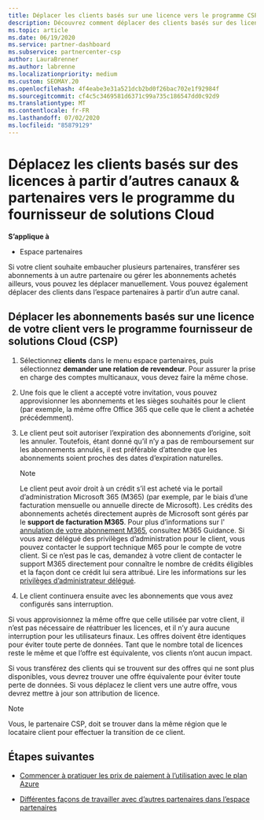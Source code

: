 ```yaml
---
title: Déplacer les clients basés sur une licence vers le programme CSP
description: Découvrez comment déplacer des clients basés sur des licences à partir d’autres canaux ou d’un autre partenaire dans le programme du fournisseur de solutions Cloud (CSP) dans l’espace partenaires.
ms.topic: article
ms.date: 06/19/2020
ms.service: partner-dashboard
ms.subservice: partnercenter-csp
author: LauraBrenner
ms.author: labrenne
ms.localizationpriority: medium
ms.custom: SEOMAY.20
ms.openlocfilehash: 4f4eabe3e31a521dcb2bd0f26bac702e1f92984f
ms.sourcegitcommit: cf4c5c3469581d6371c99a735c186547dd0c92d9
ms.translationtype: MT
ms.contentlocale: fr-FR
ms.lasthandoff: 07/02/2020
ms.locfileid: "85879129"
---
```

# <a name="move-license-based-customers-from-other-channels--partners-to-the-cloud-solution-provider-program"></a>Déplacez les clients basés sur des licences à partir d’autres canaux & partenaires vers le programme du fournisseur de solutions Cloud

**S’applique à**

- Espace partenaires

Si votre client souhaite embaucher plusieurs partenaires, transférer ses abonnements à un autre partenaire ou gérer les abonnements achetés ailleurs, vous pouvez les déplacer manuellement. Vous pouvez également déplacer des clients dans l’espace partenaires à partir d’un autre canal.

## <a name="move-your-customers-license-based-subscriptions-to-the-cloud-solution-provider-program-csp"></a>Déplacer les abonnements basés sur une licence de votre client vers le programme fournisseur de solutions Cloud (CSP)

1. Sélectionnez **clients** dans le menu espace partenaires, puis sélectionnez **demander une relation de revendeur**. Pour assurer la prise en charge des comptes multicanaux, vous devez faire la même chose.

2. Une fois que le client a accepté votre invitation, vous pouvez approvisionner les abonnements et les sièges souhaités pour le client (par exemple, la même offre Office 365 que celle que le client a achetée précédemment).

3. Le client peut soit autoriser l’expiration des abonnements d’origine, soit les annuler. Toutefois, étant donné qu’il n’y a pas de remboursement sur les abonnements annulés, il est préférable d’attendre que les abonnements soient proches des dates d’expiration naturelles.


   >[!NOTE]
   >Le client peut avoir droit à un crédit s’il est acheté via le portail d’administration Microsoft 365 (M365) (par exemple, par le biais d’une facturation mensuelle ou annuelle directe de Microsoft). Les crédits des abonnements achetés directement auprès de Microsoft sont gérés par le **support de facturation M365**. Pour plus d’informations sur l' [annulation de votre abonnement M365](https://docs.microsoft.com/microsoft-365/commerce/subscriptions/cancel-your-subscription), consultez M365 Guidance. Si vous avez délégué des privilèges d’administration pour le client, vous pouvez contacter le support technique M65 pour le compte de votre client. Si ce n’est pas le cas, demandez à votre client de contacter le support M365 directement pour connaître le nombre de crédits éligibles et la façon dont ce crédit lui sera attribué. Lire les informations sur les [privilèges d’administrateur délégué](customers-revoke-admin-privileges.md).


4. Le client continuera ensuite avec les abonnements que vous avez configurés sans interruption.

Si vous approvisionnez la même offre que celle utilisée par votre client, il n’est pas nécessaire de réattribuer les licences, et il n’y aura aucune interruption pour les utilisateurs finaux. Les offres doivent être identiques pour éviter toute perte de données. Tant que le nombre total de licences reste le même et que l’offre est équivalente, vos clients n’ont aucun impact.

Si vous transférez des clients qui se trouvent sur des offres qui ne sont plus disponibles, vous devrez trouver une offre équivalente pour éviter toute perte de données. Si vous déplacez le client vers une autre offre, vous devrez mettre à jour son attribution de licence.

>[!NOTE]
> Vous, le partenaire CSP, doit se trouver dans la même région que le locataire client pour effectuer la transition de ce client.

## <a name="next-steps"></a>Étapes suivantes

- [Commencer à pratiquer les prix de paiement à l’utilisation avec le plan Azure](azure-plan-get-started.md)
 

- [Différentes façons de travailler avec d’autres partenaires dans l’espace partenaires](work-with-other-partners.md)
